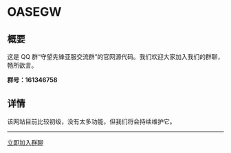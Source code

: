 # OASEGW
## 概要

这是 QQ 群“守望先锋亚服交流群”的官网源代码。我们欢迎大家加入我们的群聊，畅所欲言。

**群号：161346758**

## 详情

该网站目前比较初级，没有太多功能，但我们将会持续维护它。

---

[立即加入群聊](https://jq.qq.com/?_wv=1027&k=5ULU3B0)
